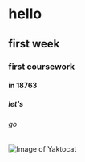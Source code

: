 # hello
## first week
### first coursework
#### in 18763
##### let's
###### go
![Image of Yaktocat](https://octodex.github.com/images/yaktocat.png)
